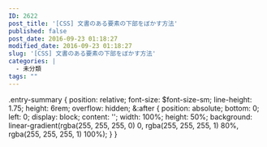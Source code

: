 ```yaml
---
ID: 2622
post_title: '[CSS] 文書のある要素の下部をぼかす方法'
published: false
post_date: 2016-09-23 01:18:27
modified_date: 2016-09-23 01:18:27
slug: '[CSS] 文書のある要素の下部をぼかす方法'
categories: |
  - 未分類
tags: ""
---
```

  .entry-summary {
    position: relative;
    font-size: $font-size-sm;
    line-height: 1.75;
    height: 6rem;
    overflow: hidden;
    &:after {
      position: absolute;
      bottom: 0;
      left: 0;
      display: block;
      content: '';
      width: 100%;
      height: 50%;
      background: linear-gradient(rgba(255, 255, 255, 0) 0, rgba(255, 255, 255, 1) 80%, rgba(255, 255, 255, 1) 100%);
    }
  }